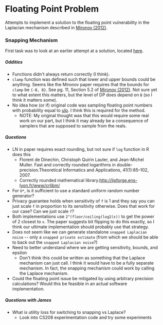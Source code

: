 # Floating Point Problem
Attempts to implement a solution to the floating point vulnerability in the Laplacian mechanism described in [Mironov (2012)](http://citeseerx.ist.psu.edu/viewdoc/download?doi=10.1.1.366.5957&rep=rep1&type=pdf).

### Snapping Mechanism
First task was to look at an earlier attempt at a solution, located [here](snapping_mechanism/gk_snap.R).

##### Oddities
- Functions didn't always return correctly (I think).
- `clamp` function was defined such that lower and upper bounds could be anything. Seems like the Mironov paper requires that the bounds for `clamp` be `{-B, B}`. See pg. 11, Section 5.2 of [Mironov (2012)](http://citeseerx.ist.psu.edu/viewdoc/download?doi=10.1.1.366.5957&rep=rep1&type=pdf). Not sure yet to what extent this matters, but the level of DP does depend on `B` (so I think it matters some).
- No idea how (or if) original code was sampling floating point numbers with probability equal to [ulp](https://en.wikipedia.org/wiki/Unit_in_the_last_place#Language_support). I think this is required for the method.
    - NOTE: My original thought was that this would require some real work on our part, but I think it may already be a consequence of samplers that are supposed to sample from the reals.

##### Questions
- LN in paper requires exact rounding, but not sure if `log` function in R does this
    - Florent de Dinechin, Christoph Quirin Lauter, and Jean-Michel Muller.  Fast and correctly rounded logarithms in double-precision.Theoretical Informatics and Applications, 41(1):85–102, 2007.
    - Correctly rounded mathematical library.http://lipforge.ens-lyon.fr/www/crlibm/
- For `U*`, is it sufficient to use a standard uniform random number generator?
- Privacy guarantee holds when sensitivity of `f` is 1 and they say you can just scale `f` in proportion to its sensitivity otherwise. Does that work for our case? Can we just scale `f`?
- Both implementations use `2^(floor/ceiling(log2(x))` to get the power of 2 closest to `x`. The paper suggests bit flipping to do this exactly, so I think our ultimate implementation should probably use that strategy.
- Does not seem like we can generate standalone `snapped Laplacian noise` -- only a `snapped private estimate` (from which we should be able to back out the `snapped Laplacian noise`?)
- Need to better understand where we are getting sensitivity, bounds, and epsilon
    - Don't think this could be written as something that the Laplace mechanism can just call. I think it would have to be a fully separate mechanism. In fact, the snapping mechanism could work by calling the Laplace mechanism.
- Could the floating point issue be mitigated by using arbitrary precision calculations? Would this be feasible in an actual software implementation.

##### Questions with James
- What is utility loss for switching to snapping vs Laplace?
    - Look into CS208 experimentation code and try some experiments
